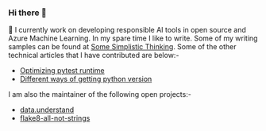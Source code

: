 ### Hi there 👋

🔭 I currently work on developing responsible AI tools in open source and Azure Machine Learning. In my spare time I like to write. Some of my writing samples can be found at [Some Simplistic Thinking](https://somesimplisticthinking.blogspot.com/). Some of the other technical articles that I have contributed are below:-
- [Optimizing pytest runtime](https://medium.com/p/70a348122eec)
- [Different ways of getting python version](https://github.com/gaugup/PythonPLResources/blob/main/WaysToGetPythonVersion/WaysToGetPythonVersion.md)

I am also the maintainer of the following open projects:-
- [data.understand](https://github.com/ggupta2005/data.understand)
- [flake8-all-not-strings](https://github.com/ggupta2005/flake8-all-not-strings)

<!--
**ggupta2005/ggupta2005** is a ✨ _special_ ✨ repository because its `README.md` (this file) appears on your GitHub profile.

Here are some ideas to get you started:

- 🔭 I’m currently working on ...
- 🌱 I’m currently learning ...
- 👯 I’m looking to collaborate on ...
- 🤔 I’m looking for help with ...
- 💬 Ask me about ...
- 📫 How to reach me: ...
- 😄 Pronouns: ...
- ⚡ Fun fact: ...
-->
